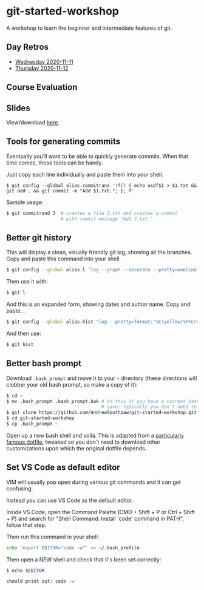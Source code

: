 # git-started-workshop

A workshop to learn the beginner and intermediate features of git.

## Day Retros

- [Wednesday 2020-11-11](https://forms.gle/AcmTHGertF8yWFTz7)
- [Thursday 2020-11-12](https://forms.gle/8dzMCcqZEUXRys4Z8)

## Course Evaluation


## Slides

View/download [here](https://drive.google.com/file/d/1Tfogzs9FqPhGePpTiP6XU1wCWDmvDe9Q/view?usp=sharing).

## Tools for generating commits

Eventually you'll want to be able to quickly generate commits. When that time comes, these tools can be handy.

Just copy each line individually and paste them into your shell.

```
$ git config --global alias.commitrand '!f() { echo asdf$1 > $1.txt && git add . && git commit -m "Add $1.txt."; }; f'
```

Sample usage:

```bash
$ git commitrand 3  # creates a file 3.txt and creates a commit
                    # with commit message "Add 3.txt."
```

## Better git history

This will display a clean, visually friendly git log, showing all the branches. Copy and paste this command into your shell.

```bash
$ git config --global alias.l 'log --graph --decorate --pretty=oneline --abbrev-commit --all'
```

Then use it with:

```bash
$ git l
```

And this is an expanded form, showing dates and author name. Copy and paste...

```bash
$ git config --global alias.hist "log --pretty=format:'%C(yellow)%h%Creset %Cgreen%ad%Creset | %s%C(magenta)%d%Creset [%Cblue%an%Creset]' --graph --date=short --decorate"
```

And then use:

```bash
$ git hist
```

## Better bash prompt

Download `.bash_prompt` and move it to your `~` directory (these directions will clobber your old bash prompt, so make a copy of it):

```bash
$ cd ~
$ mv .bash_prompt .bash_prompt.bak # do this if you have a current bash_prompt you want to
                                   # save; typically you don't need to if you're new to bash
$ git clone https://github.com/AndrewSouthpaw/git-started-workshop.git
$ cd git-started-workshop
$ cp .bash_prompt ~
```

Open up a new bash shell and voilá. This is adapted from a [particularly famous dotfile](https://github.com/necolas/dotfiles/blob/master/shell/bash_prompt), tweaked so you don't need to download other customizations upon which the original dotfile depends.

## Set VS Code as default editor

VIM will usually pop open during various git commands and it can get confusing.

Instead you can use VS Code as the default editor.

Inside VS Code, open the Command Palette (CMD + Shift + P or Ctrl + Shift + P) and search for "Shell Command: Install 'code' command in PATH", follow that step.

Then run this command in your shell:

```bash
echo 'export EDITOR="code -w"' >> ~/.bash_profile
```

Then open a NEW shell and check that it's been set correctly:

```bash
$ echo $EDITOR

should print out: code -w
```
